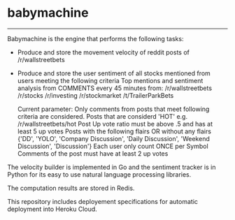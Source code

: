 # babymachine
----------------
Babymachine is the engine that performs the following tasks:
- Produce and store the movement velocity of reddit posts of /r/wallstreetbets
- Produce and store the user sentiment of all stocks mentioned from users meeting the following criteria
  Top mentions and sentiment analysis from COMMENTS every 45 minutes from:
    /r/wallstreetbets
    /r/stocks
    /r/investing
    /r/stockmarket
    /t/TrailerParkBets
    
  Current parameter:
    Only comments from posts that meet following criteria are considered.
    Posts that are considerd 'HOT' e.g. /r/wallstreetbets/hot
    Post Up vote ratio must be above .5 and has at least 5 up votes
    Posts with the following flairs OR without any flairs
      {'DD', 'YOLO', 'Company Discussion', 'Daily Discussion', 'Weekend Discussion', 'Discussion'}
    Each user only count ONCE per Symbol
    Comments of the post must have at least 2 up votes
    
The velocity builder is implemented in Go and the sentiment tracker is in Python for its easy to use natural language processing libraries.

The computation results are stored in Redis.

This repository includes deployement specifications for automatic deployment into Heroku Cloud.
